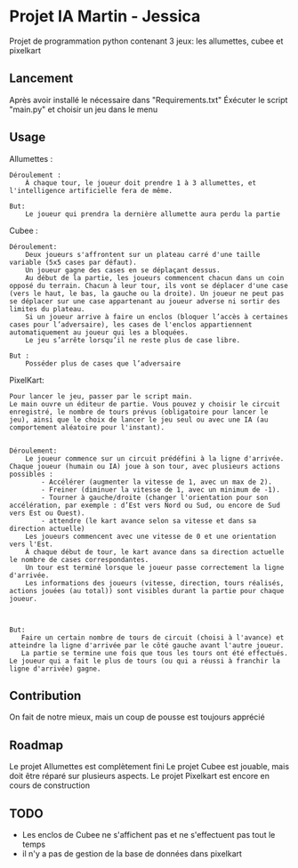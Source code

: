 # Projet IA Martin - Jessica

Projet de programmation python contenant 3 jeux: les allumettes, cubee et pixelkart

## Lancement

Après avoir installé le nécessaire dans "Requirements.txt"
Éxécuter le script "main.py" et choisir un jeu dans le menu

## Usage

Allumettes : 

    Déroulement :
        À chaque tour, le joueur doit prendre 1 à 3 allumettes, et l'intelligence artificielle fera de même.
    
    But:
        Le joueur qui prendra la dernière allumette aura perdu la partie

Cubee :

    Déroulement:
        Deux joueurs s'affrontent sur un plateau carré d'une taille variable (5x5 cases par défaut).
        Un joueur gagne des cases en se déplaçant dessus.
        Au début de la partie, les joueurs commencent chacun dans un coin opposé du terrain. Chacun à leur tour, ils vont se déplacer d'une case (vers le haut, le bas, la gauche ou la droite). Un joueur ne peut pas se déplacer sur une case appartenant au joueur adverse ni sortir des limites du plateau.
        Si un joueur arrive à faire un enclos (bloquer l’accès à certaines cases pour l’adversaire), les cases de l'enclos appartiennent automatiquement au joueur qui les a bloquées.
        Le jeu s’arrête lorsqu’il ne reste plus de case libre.

    But :
        Posséder plus de cases que l’adversaire

PixelKart: 

    Pour lancer le jeu, passer par le script main.
    Le main ouvre un éditeur de partie. Vous pouvez y choisir le circuit enregistré, le nombre de tours prévus (obligatoire pour lancer le jeu), ainsi que le choix de lancer le jeu seul ou avec une IA (au comportement aléatoire pour l'instant). 
    

    Déroulement: 
        Le joueur commence sur un circuit prédéfini à la ligne d'arrivée. Chaque joueur (humain ou IA) joue à son tour, avec plusieurs actions possibles :
            - Accélérer (augmenter la vitesse de 1, avec un max de 2).
            - Freiner (diminuer la vitesse de 1, avec un minimum de -1).
            - Tourner à gauche/droite (changer l'orientation pour son accélération, par exemple : d’Est vers Nord ou Sud, ou encore de Sud vers Est ou Ouest).
            - attendre (le kart avance selon sa vitesse et dans sa direction actuelle)
        Les joueurs commencent avec une vitesse de 0 et une orientation vers l'Est.
        À chaque début de tour, le kart avance dans sa direction actuelle le nombre de cases correspondantes.
        Un tour est terminé lorsque le joueur passe correctement la ligne d'arrivée.
        Les informations des joueurs (vitesse, direction, tours réalisés, actions jouées (au total)) sont visibles durant la partie pour chaque joueur.
        
        
    
    But: 
       Faire un certain nombre de tours de circuit (choisi à l'avance) et atteindre la ligne d'arrivée par le côté gauche avant l'autre joueur.
       La partie se termine une fois que tous les tours ont été effectués. Le joueur qui a fait le plus de tours (ou qui a réussi à franchir la ligne d'arrivée) gagne.

## Contribution

On fait de notre mieux, mais un coup de pousse est toujours apprécié

## Roadmap

Le projet Allumettes est complètement fini
Le projet Cubee est jouable, mais doit être réparé sur plusieurs aspects.
Le projet Pixelkart est encore en cours de construction

## TODO

- Les enclos de Cubee ne s'affichent pas et ne s'effectuent pas tout le temps
- il n'y a pas de gestion de la base de données dans pixelkart
